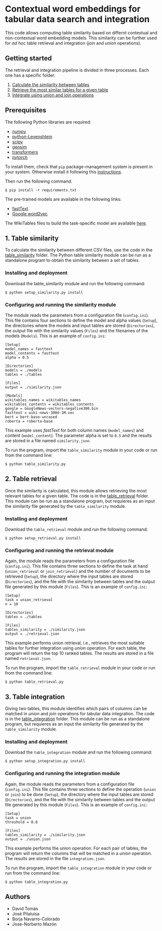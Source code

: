# Contextual word embeddings for tabular data search and integration

This code allows computing table similarity based on differnt contextual and non-contextual word embedding models. This similarity can be further used for *ad hoc* table retrieval and integration (*join* and *union* operations).

## Getting started

The retrieval and integration pipeline is divided in three processes. Each one has a specific folder:

1. [Calculate the similarity between tables](https://github.com/d-tomas/data-integration/tree/main/table_similarity)
2. [Retrieve the most similar tables for a given table](https://github.com/d-tomas/data-integration/tree/main/table_retrieval)
3. [Integrate using union and join operations](https://github.com/d-tomas/data-integration/tree/main/table_integration)

## Prerequisites

The following Python libraries are required:

* [numpy](https://pypi.org/project/numpy/)
* [python-Levenshtein](https://pypi.org/project/python-Levenshtein/)
* [scipy](https://pypi.org/project/scipy/)
* [gensim](https://pypi.org/project/gensim/)
* [transformers](https://pypi.org/project/transformers/)
* [pytorch](https://pytorch.org/)

To install them, check that `pip` package-management system is present in your system. Otherwise install it following this [instructions](https://pip.pypa.io/en/stable/installation/).

Then run the following command:

```
$ pip install -r requirements.txt
```

The pre-trained models are available in the following links:

* [fastText](https://fasttext.cc/docs/en/english-vectors.html)
* [Google word2vec](https://code.google.com/archive/p/word2vec/)

The WikiTables files to build the task-specific model are available [here](http://websail-fe.cs.northwestern.edu/TabEL/).

## 1. Table similarity

To calculate the similarity between different CSV files, use the code in the [table_similarity](https://github.com/d-tomas/data-integration/tree/main/table_similarity) folder. The Python table similarity module can be run as a standalone program to obtain the similarity between a set of tables.

### Installing and deployment

Download the table_similarity module and run the following command:

```
$ python setup_similarity.py install
```

### Configuring and running the similarity module

The module reads the parameters from a configuration file (`config.ini`). This file contains four sections to define the model and alpha values (`Setup`), the directories where the models and input tables are stored (`Directories`), the output file with the similarity values (`Files`) and the filenames of the models (`Models`). This is an example of `config.ini`:

```
[Setup] 
model_names = fasttext
model_contents = fasttext
alpha = 0.5

[Directories]
models = ./models
tables = ./tables

[Files]
output = ./similarity.json

[Models]
wikitables_names = wikitables_names
wikitables_contents = wikitables_contents
google = GoogleNews-vectors-negative300.bin
fasttext = wiki-news-300d-1M.vec
bert = bert-base-uncased
roberta = roberta-base
```

This example uses *fastText* for both column names (`model_names`) and content (`model_content`). The parameter alpha is set to `0.5` and the results are stored in a file named `similarity.json`.

To run the program, import the `table_similarity` module in your code or run from the command line:

```
$ python table_similarity.py
```

## 2. Table retrieval

Once the similarity is calculated, this module allows retrieving the most relevant tables for a given table. The code is in the [table_retrieval](https://github.com/d-tomas/data-integration/tree/main/table_retrieval) folder. This module can be run as a standalone program, but requieres as an input the similarity file generated by the `table_similarity` module.

### Installing and deployment

Download the `table_retrieval` module and run the following command:

```
$ python setup_retrieval.py install
```

### Configuring and running the retrieval module

Again, the module reads the parameters from a configuration file (`config.ini`). This file contains three sections to define the task at hand (`union_retrieval` or `join_retrieval`) and the number of documents to be retrieved (`Setup`), the directory where the input tables are stored (`Directories`), and the file with the similarity between tables and the output file generated by this module (`Files`). This is an example of `config.ini`:

```
[Setup]
task = union_retrieval
n = 10

[Directories]
tables = ./tables

[Files]
tables_similarity = ./similarity.json
output = ./retrieval.json
```

This example performs union retrieval, i.e., retrieves the most suitable tables for further integration using *union* operation. For each table, the program will return the top 10 ranked tables. The results are stored in a file named `retrieval.json`.

To run the program, import the `table_retrieval` module in your code or run from the command line:

```
$ python table_retrieval.py
```

## 3. Table integration

Giving two tables, this module identifies which pairs of columns can be matched in *union* and *join* operations for tabular data integration. The code is in the [table_integration](https://github.com/d-tomas/data-integration/tree/main/table_integration) folder. This module can be run as a standalone program, but requieres as an input the similarity file generated by the `table_similarity` module.

### Installing and deployment

Download the `table_integration` module and run the following command:

```
$ python setup_integration.py install
```

### Configuring and running the integration module

Again, the module reads the parameters from a configuration file (`config.ini`). This file contains three sections to define the operation (`union` or `join`) to be done (`Setup`), the directory where the input tables are stored (`Directories`), and the file with the similarity between tables and the output file generated by this module (`Files`). This is an example of `config.ini`:

```
[Setup]
task = union
threshold = 0.8

[Files]
tables_similarity = ./similarity.json
output = ./union.json
```

This example performs the union operation. For each pair of tables, the program will return the columns that will be matched in a *union* operation. The results are stored in the file `integration.json`.

To run the program, import the `table_integration` module in your code or run from the command line:

```
$ python table_integration.py
```


## Authors

* David Tomás
* José Pilaluisa
* Borja Navarro-Colorado
* Jose-Norberto Mazón

